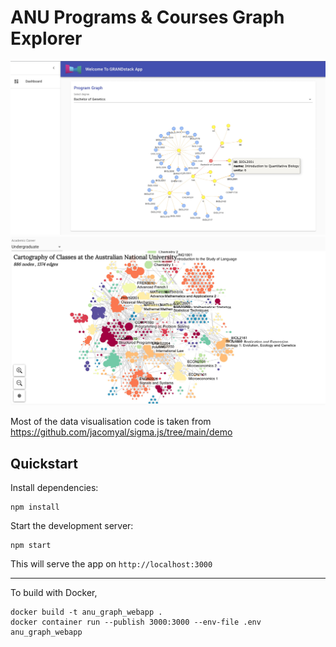 # ANU Programs & Courses Graph Explorer

![](img/1.jpg)
![](img/2.jpg)

Most of the data visualisation code is taken from https://github.com/jacomyal/sigma.js/tree/main/demo

## Quickstart

Install dependencies:

```
npm install
```

Start the development server:

```
npm start
```

This will serve the app on `http://localhost:3000`

---

To build with Docker,

```
docker build -t anu_graph_webapp .
docker container run --publish 3000:3000 --env-file .env anu_graph_webapp
```
